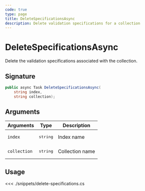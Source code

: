 ```yaml
---
code: true
type: page
title: DeleteSpecificationsAsync
description: Delete validation specifications for a collection
---
```


# DeleteSpecificationsAsync

Delete the validation specifications associated with the collection.

## Signature

```csharp
public async Task DeleteSpecificationsAsync(
    string index,
    string collection);
```

## Arguments

| Arguments    | Type              | Description     |
|--------------|-------------------|-----------------|
| `index`      | <pre>string</pre> | Index name      |
| `collection` | <pre>string</pre> | Collection name |

## Usage

<<< ./snippets/delete-specifications.cs
